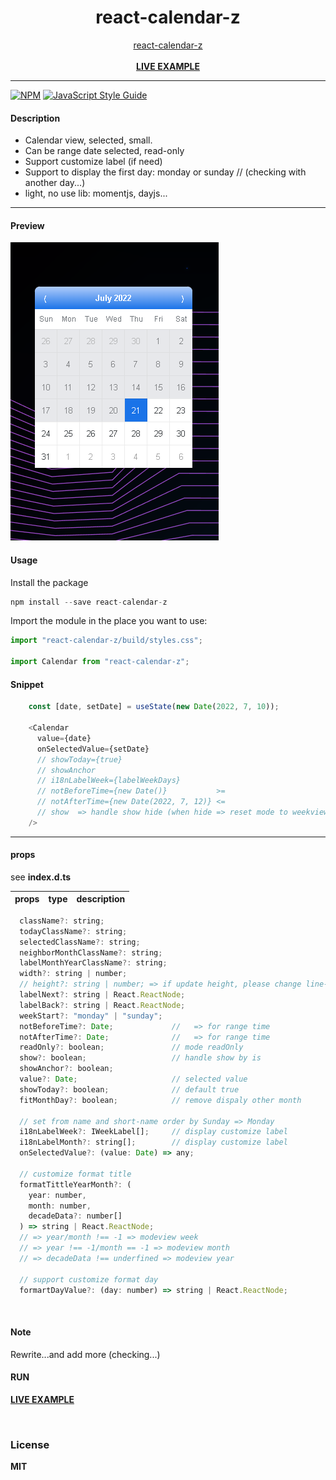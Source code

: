 <div align="center">
    <h1>react-calendar-z</h1>
    <a href="https://www.npmjs.com/package/react-calendar-z">react-calendar-z</a>
    <br />
    <br />
    <b><a href="https://codesandbox.io/s/86omu9">LIVE EXAMPLE</a></b>
</div>

---

[![NPM](https://img.shields.io/npm/v/react-calendar-z.svg)](https://www.npmjs.com/package/react-calendar-z) [![JavaScript Style Guide](https://img.shields.io/badge/code_style-standard-brightgreen.svg)](https://standardjs.com)


#### Description

+ Calendar view, selected, small.
+ Can be range date selected, read-only
+ Support customize label (if need)
+ Support to display the first day: monday or sunday // (checking with another day...)
+ light, no use lib: momentjs, dayjs...

---


#### Preview
![Date-Calendar](https://github.com/delpikye-v/react-calendar/blob/main/demo.png)

#### Usage

Install the package

```js
npm install --save react-calendar-z

```

Import the module in the place you want to use:
```js
import "react-calendar-z/build/styles.css";

import Calendar from "react-calendar-z";

```

#### Snippet
```js
    const [date, setDate] = useState(new Date(2022, 7, 10));

    <Calendar
      value={date}
      onSelectedValue={setDate}
      // showToday={true}
      // showAnchor
      // i18nLabelWeek={labelWeekDays}
      // notBeforeTime={new Date()}           >=
      // notAfterTime={new Date(2022, 7, 12)} <=
      // show  => handle show hide (when hide => reset mode to weekview)
    />

```

---

#### props

see <b>index.d.ts</b>


| props                | type                          | description                                                                |
|----------------------|-------------------------------|----------------------------------------------------------------------------|

```js
  className?: string;
  todayClassName?: string;
  selectedClassName?: string;
  neighborMonthClassName?: string;
  labelMonthYearClassName?: string;
  width?: string | number;
  // height?: string | number; => if update height, please change line-height of cell
  labelNext?: string | React.ReactNode;
  labelBack?: string | React.ReactNode;
  weekStart?: "monday" | "sunday";
  notBeforeTime?: Date;             //   => for range time
  notAfterTime?: Date;              //   => for range time
  readOnly?: boolean;               // mode readOnly
  show?: boolean;                   // handle show by is
  showAnchor?: boolean;
  value?: Date;                     // selected value
  showToday?: boolean;              // default true
  fitMonthDay?: boolean;            // remove dispaly other month

  // set from name and short-name order by Sunday => Monday
  i18nLabelWeek?: IWeekLabel[];     // display customize label
  i18nLabelMonth?: string[];        // display customize label
  onSelectedValue?: (value: Date) => any;

  // customize format title
  formatTittleYearMonth?: (
    year: number,
    month: number,
    decadeData?: number[]
  ) => string | React.ReactNode;
  // => year/month !== -1 => modeview week
  // => year !== -1/month == -1 => modeview month
  // => decadeData !== underfined => modeview year

  // support customize format day
  formartDayValue?: (day: number) => string | React.ReactNode;
```

<br />

#### Note

Rewrite...and add more (checking...)
<br />

#### RUN

<b><a href="https://codesandbox.io/u/delpi.k">LIVE EXAMPLE</a>

<br />

### License

MIT
